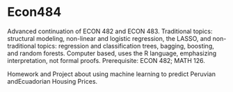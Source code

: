 # Econ484
Advanced continuation of ECON 482 and ECON 483. 
Traditional topics: structural modeling, non-linear and logistic regression, the LASSO, and non-traditional topics: regression and classification trees, bagging, boosting, and random forests. 
Computer based, uses the R language, emphasizing interpretation, not formal proofs. Prerequisite: ECON 482; MATH 126.


Homework and Project about using machine learning to predict Peruvian andEcuadorian Housing Prices.
